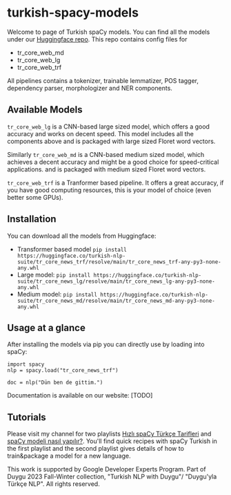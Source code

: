 # turkish-spacy-models

Welcome to page of Turkish spaCy models. You can find all the models under our [Huggingface repo](https://huggingface.co/turkish-nlp-suite).
This repo contains config files for

- tr_core_web_md
- tr_core_web_lg
- tr_core_web_trf

All pipelines contains a tokenizer, trainable lemmatizer, POS tagger, dependency parser, morphologizer and NER components.

## Available Models
`tr_core_web_lg` is a CNN-based large sized model, which offers a good accuracy and works on decent speed. This model includes all the components above
and is packaged with large sized Floret word vectors.

Similarly `tr_core_web_md` is a CNN-based medium sized model, which achieves a decent accuracy and might be a good choice for speed-critical applications.
and is packaged with medium sized Floret word vectors.

`tr_core_web_trf` is a Tranformer based pipeline. It offers a great accuracy, if you have good computing resources, this is your model of choice (even better some GPUs).

## Installation
You can download all the models from Huggingface:

* Transformer based model `pip install https://huggingface.co/turkish-nlp-suite/tr_core_news_trf/resolve/main/tr_core_news_trf-any-py3-none-any.whl`
* Large model: `pip install https://huggingface.co/turkish-nlp-suite/tr_core_news_lg/resolve/main/tr_core_news_lg-any-py3-none-any.whl`
* Medium model: `pip install https://huggingface.co/turkish-nlp-suite/tr_core_news_md/resolve/main/tr_core_news_md-any-py3-none-any.whl`

## Usage at a glance

After installing the models via pip you can directly use by loading into spaCy:

```
import spacy
nlp = spacy.load("tr_core_news_trf")

doc = nlp("Dün ben de gittim.")
```

Documentation is available on our website: [TODO]

## Tutorials
Please visit my channel for two playlists [Hızlı spaCy Türkçe Tarifleri](https://www.youtube.com/playlist?list=PLJTHlIwB8VcoWxYHnsZOQCxWOraW42NBj) and [spaCy modeli nasıl yapılır?](https://www.youtube.com/playlist?list=PLJTHlIwB8Vcp_1b1eFwKcKKmzfs16EFtH). You'll find quick recipes with spaCy Turkish in the first playlist and the second playlist gives details of how to train&package a model for a new language.

This work is supported by Google Developer Experts Program. Part of Duygu 2023 Fall-Winter collection, "Turkish NLP with Duygu"/ "Duygu'yla Türkçe NLP". All rights reserved.
